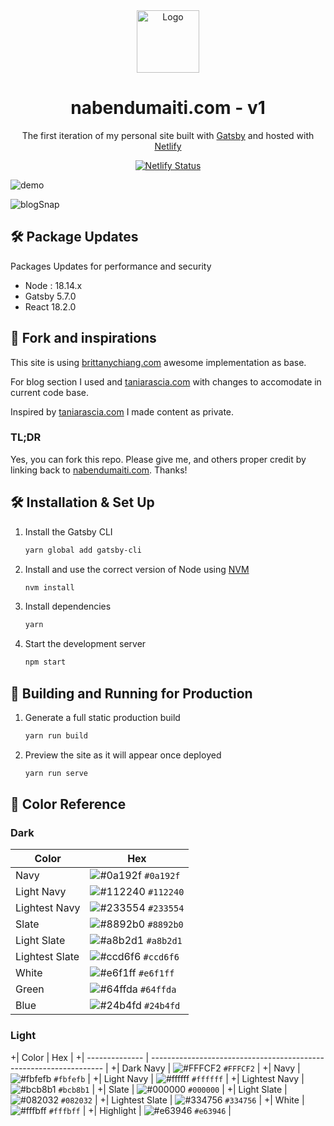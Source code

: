 <div align="center">
  <img alt="Logo" src="https://raw.githubusercontent.com/nmaiti/nabendumaiti.com/master/src/images/logo.png" width="100" />
</div>
<h1 align="center">
  nabendumaiti.com - v1
</h1>
<p align="center">
  The first iteration of  my personal site built with <a href="https://www.gatsbyjs.org/" target="_blank">Gatsby</a> and hosted with <a href="https://www.netlify.com/" target="_blank">Netlify</a>
</p>

<p align="center">
  <a href="https://app.netlify.com/sites/nabendumaiti/deploys" target="_blank">
    <img src="https://api.netlify.com/api/v1/badges/af29d654-8c1f-46f4-8f24-3388e5087f07/deploy-status" alt="Netlify Status" />
  </a>
</p>

![demo](https://raw.githubusercontent.com/nmaiti/nabendumaiti.com/master/src/images/demo.png)

![blogSnap](https://raw.githubusercontent.com/nmaiti/nabendumaiti.com/master/src/images/BlogDemo.png)

## 🛠 Package Updates
Packages Updates for performance and security
* Node : 18.14.x
* Gatsby 5.7.0
* React 18.2.0



## 🚨 Fork and inspirations

This site is using <a href="https://github.com/bchiang7/v4" target="_blank">brittanychiang.com</a> awesome implementation as base.



For blog section I used and <a href="https://github.com/taniarascia/taniarascia.com" target="_blank">taniarascia.com</a> with changes to accomodate in current code base.

Inspired by <a href="https://github.com/taniarascia/taniarascia.com" target="_blank">taniarascia.com</a> I made content as private.

### TL;DR

Yes, you can fork this repo. Please give me, and others proper credit by linking back to 
[nabendumaiti.com](https://nabendumaiti.com). Thanks!

## 🛠 Installation & Set Up

1. Install the Gatsby CLI

   ```sh
   yarn global add gatsby-cli
   ```

2. Install and use the correct version of Node using [NVM](https://github.com/nvm-sh/nvm)

   ```sh
   nvm install
   ```

3. Install dependencies

   ```sh
   yarn
   ```

4. Start the development server

   ```sh
   npm start
   ```

## 🚀 Building and Running for Production

1. Generate a full static production build

   ```sh
   yarn run build
   ```

1. Preview the site as it will appear once deployed

   ```sh
   yarn run serve
   ```

## 🎨 Color Reference

### Dark
| Color          | Hex                                                                |
| -------------- | ------------------------------------------------------------------ |
| Navy           | ![#0a192f](https://via.placeholder.com/10/0a192f?text=+) `#0a192f` |
| Light Navy     | ![#112240](https://via.placeholder.com/10/0a192f?text=+) `#112240` |
| Lightest Navy  | ![#233554](https://via.placeholder.com/10/303C55?text=+) `#233554` |
| Slate          | ![#8892b0](https://via.placeholder.com/10/8892b0?text=+) `#8892b0` |
| Light Slate    | ![#a8b2d1](https://via.placeholder.com/10/a8b2d1?text=+) `#a8b2d1` |
| Lightest Slate | ![#ccd6f6](https://via.placeholder.com/10/ccd6f6?text=+) `#ccd6f6` |
| White          | ![#e6f1ff](https://via.placeholder.com/10/e6f1ff?text=+) `#e6f1ff` |
| Green          | ![#64ffda](https://via.placeholder.com/10/64ffda?text=+) `#64ffda` |
| Blue           | ![#24b4fd](https://via.placeholder.com/10/24b4fd?text=+) `#24b4fd` |

### Light
+| Color          | Hex                                                                |
+| -------------- | ------------------------------------------------------------------ |
+| Dark Navy      | ![#FFFCF2](https://via.placeholder.com/10/FFFCF2?text=+) `#FFFCF2` |
+| Navy           | ![#fbfefb](https://via.placeholder.com/10/fbfefb?text=+) `#fbfefb` |
+| Light Navy     | ![#ffffff](https://via.placeholder.com/10/ffffff?text=+) `#ffffff` |
+| Lightest Navy  | ![#bcb8b1](https://via.placeholder.com/10/bcb8b1?text=+) `#bcb8b1` |
+| Slate          | ![#000000](https://via.placeholder.com/10/000000?text=+) `#000000` |
+| Light Slate    | ![#082032](https://via.placeholder.com/10/082032?text=+) `#082032` |
+| Lightest Slate | ![#334756](https://via.placeholder.com/10/334756?text=+) `#334756` |
+| White          | ![#fffbff](https://via.placeholder.com/10/fffbff?text=+) `#fffbff` |
+| Highlight      | ![#e63946](https://via.placeholder.com/10/e63946?text=+) `#e63946` |
 